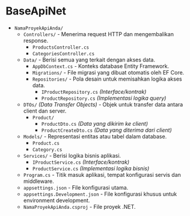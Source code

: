 # BaseApiNet


* `NamaProyekApiAnda/`
    * `Controllers/` - Menerima request HTTP dan mengembalikan response.
        * `ProductsController.cs`
        * `CategoriesController.cs`
    * `Data/` - Berisi semua yang terkait dengan akses data.
        * `AppDbContext.cs` - Konteks database Entity Framework.
        * `Migrations/` - File migrasi yang dibuat otomatis oleh EF Core.
        * `Repositories/` - Pola desain untuk memisahkan logika akses data.
            * `IProductRepository.cs` *(Interface/kontrak)*
            * `ProductRepository.cs` *(Implementasi logika query)*
    * `DTOs/` *(Data Transfer Objects)* - Objek untuk transfer data antara client dan server.
        * `Product/`
            * `ProductDto.cs` *(Data yang dikirim ke client)*
            * `ProductCreateDto.cs` *(Data yang diterima dari client)*
    * `Models/` - Representasi entitas atau tabel dalam database.
        * `Product.cs`
        * `Category.cs`
    * `Services/` - Berisi logika bisnis aplikasi.
        * `IProductService.cs` *(Interface/kontrak)*
        * `ProductService.cs` *(Implementasi logika bisnis)*
    * `Program.cs` - Titik masuk aplikasi, tempat konfigurasi servis dan middleware.
    * `appsettings.json` - File konfigurasi utama.
    * `appsettings.Development.json` - File konfigurasi khusus untuk environment development.
    * `NamaProyekApiAnda.csproj` - File proyek .NET.
